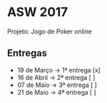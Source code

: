 # ASW 2017
Projeto: Jogo de Poker online
## Entregas
* 19 de Março -> 1ª entrega [x]
* 16 de Abril -> 2ª entrega [ ]
* 07 de Maio  -> 3ª entrega [ ]
* 21 de Maio  -> 4ª entrega [ ]
